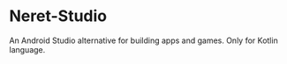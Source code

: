 # Neret-Studio
An Android Studio alternative for building apps and games. Only for Kotlin language.
